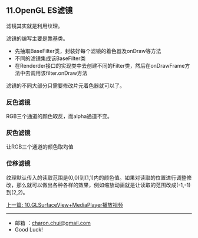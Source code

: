 ## 11.OpenGL ES滤镜

滤镜其实就是利用纹理。

滤镜的编写主要是靠基类。

- 先抽取BaseFilter类，封装好每个滤镜的着色器及onDraw等方法
- 不同的滤镜集成该BaseFilter类
- 在Renderder接口的实现类中去创建不同的Filter类，然后在onDrawFrame方法中去调用该filter.onDraw方法

滤镜的不同大部分只需要修改片元着色器就可以了。



### 反色滤镜

RGB三个通道的颜色取反，而alpha通道不变。

### 灰色滤镜

让RGB三个通道的颜色取均值

### 位移滤镜

纹理默认传入的读取范围是(0,0)到(1,1)内的颜色值。如果对读取的位置进行调整修改，那么就可以做出各种各样的效果，例如缩放动画就是让读取的范围改成(-1,-1)到(2,2)。




[上一篇: 10.GLSurfaceView+MediaPlayer播放视频](https://github.com/CharonChui/AndroidNote/blob/master/VideoDevelopment/OpenGL/10.GLSurfaceView%2BMediaPlayer%E6%92%AD%E6%94%BE%E8%A7%86%E9%A2%91.md)   

---

- 邮箱 ：charon.chui@gmail.com  
- Good Luck! 































